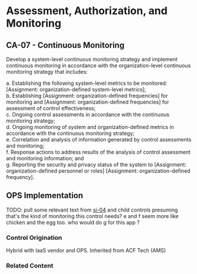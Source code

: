 # Assessment, Authorization, and Monitoring
## CA-07 - Continuous Monitoring

Develop a system-level continuous monitoring strategy and implement continuous monitoring in accordance with the organization-level continuous monitoring strategy that includes:

a. Establishing the following system-level metrics to be monitored: [Assignment: organization-defined system-level metrics];<br />
b. Establishing [Assignment: organization-defined frequencies] for monitoring and [Assignment: organization-defined frequencies] for assessment of control effectiveness;<br />
c. Ongoing control assessments in accordance with the continuous monitoring strategy;<br />
d. Ongoing monitoring of system and organization-defined metrics in accordance with the continuous monitoring strategy;<br />
e. Correlation and analysis of information generated by control assessments and monitoring;<br />
f. Response actions to address results of the analysis of control assessment and monitoring information; and<br />
g. Reporting the security and privacy status of the system to [Assignment: organization-defined personnel or roles] [Assignment: organization-defined frequency].

## OPS Implementation

TODO: pull some relevant text from [si-04](../si-04/index.md) and child controls presuming that's the kind of monitoring this control needs?  e and f seem more like chicken and the egg too.  who would do g for this app ?

### Control Origination

Hybrid with IaaS vendor and OPS. Inherited from ACF Tech (AMS)

### Related Content
